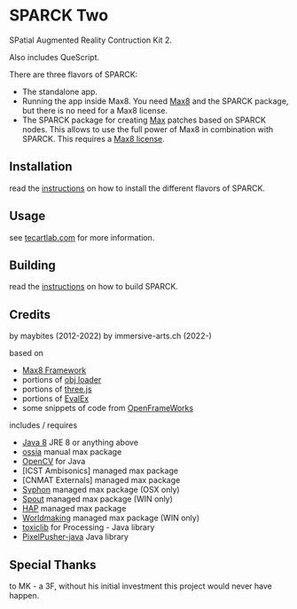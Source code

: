 # SPARCK Two

SPatial Augmented Reality Contruction Kit 2.

Also includes QueScript.

There are three flavors of SPARCK:

* The standalone app.
* Running the app inside Max8. You need [Max8](https://cycling74.com/downloads/) and the SPARCK package, but there is no need for a Max8 license.
* The SPARCK package for creating [Max](https://cycling74.com/downloads/) patches based on SPARCK nodes. This allows to use the full power of Max8 in combination with SPARCK. This requires a [Max8 license](https://cycling74.com/shop).

## Installation

read the [instructions](https://github.com/immersive-arts/SPARCK2/wiki/Installation) on how to install the different flavors of SPARCK.

## Usage

see [tecartlab.com](http://tecartlab.com) for more information.

## Building

read the [instructions](https://github.com/immersive-arts/SPARCK2/wiki/Building) on how to build SPARCK.

## Credits

by maybites (2012-2022)
by immersive-arts.ch (2022-)

based on

* [Max8 Framework](https://cycling74.com/downloads/)
* portions of [obj loader](https://code.google.com/archive/p/saitoobjloader/)
* portions of [three.js](https://threejs.org/)
* portions of [EvalEx](https://github.com/uklimaschewski/EvalEx)
* some snippets of code from [OpenFrameWorks](http://openframeworks.cc)

includes / requires

* [Java 8](https://www.java.com/en/download/manual.jsp) JRE 8 or anything above
* [ossia](https://github.com/ossia/libossia/releases) manual max package
* [OpenCV](https://opencv.org/) for Java
* [ICST Ambisonics] managed max package
* [CNMAT Externals] managed max package
* [Syphon](http://syphon.v002.info/) managed max package (OSX only)
* [Spout](spout.zeal.co) managed max package (WIN only)
* [HAP](cycling74.com/toolbox/jit-gl-hap/) managed max package
* [Worldmaking](https://github.com/worldmaking/Max_Worldmaking_Package) managed max package (WIN only)
* [toxiclib](http://toxiclibs.org/) for Processing - Java library
* [PixelPusher-java](https://github.com/robot-head/PixelPusher) Java library

## Special Thanks

to MK - a 3F, without his initial investment this project would never have happen.